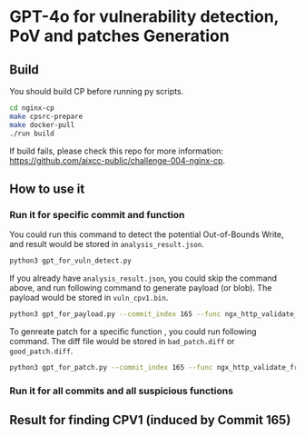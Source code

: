 # GPT-4o for vulnerability detection, PoV and patches Generation
## Build
You should build CP before running py scripts.
```Bash
cd nginx-cp
make cpsrc-prepare
make docker-pull
./run build
```
If build fails, please check this repo for more information: https://github.com/aixcc-public/challenge-004-nginx-cp.

## How to use it
### Run it for specific commit and function
You could run this command to detect the potential Out-of-Bounds Write, and result would be stored in `analysis_result.json`.
```Bash
python3 gpt_for_vuln_detect.py
```
If you already have `analysis_result.json`, you could skip the command above, and run following command to generate payload (or blob). The payload would be stored in `vuln_cpv1.bin`.
```Bash
python3 gpt_for_payload.py --commit_index 165 --func ngx_http_validate_from
```
To genreate patch for a specific function , you could run following command. The diff file would be stored in `bad_patch.diff` or `good_patch.diff`.
```Bash
python3 gpt_for_patch.py --commit_index 165 --func ngx_http_validate_from
```
### Run it for all commits and all suspicious functions


## Result for finding CPV1 (induced by Commit 165)

